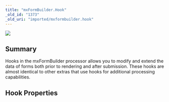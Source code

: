 ```yaml
---
title: "mxFormBuilder.Hook"
_old_id: "1373"
_old_uri: "imported/mxformbuilder.hook"
---
```


<span class="image-wrap" style="">![](../../download/attachments/44236836/mxFormBuilder.png?version=1&modificationDate=1359336452000)</span>

<a name="mxFormBuilder.Hook-Summary"></a>Summary
------------------------------------------------

Hooks in the mxFormBuilder processor allows you to modify and extend the data of forms both prior to rendering and after submission. These hooks are almost identical to other extras that use hooks for additional processing capabilities.

<a name="mxFormBuilder.Hook-HookProperties"></a>Hook Properties
---------------------------------------------------------------
